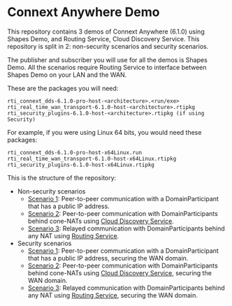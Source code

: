 # Connext Anywhere Demo

This repository contains 3 demos of Connext Anywhere (6.1.0) using Shapes Demo, and Routing Service, Cloud Discovery Service. This repository is split in 2: non-security scenarios and security scenarios.

The publisher and subscriber you will use for all the demos is Shapes Demo. All the scenarios require Routing Service to interface between Shapes Demo on your LAN and the WAN.

These are the packages you will need:
```
rti_connext_dds-6.1.0-pro-host-<architecture>.<run/exe>
rti_real_time_wan_transport-6.1.0-host-<architecture>.rtipkg
rti_security_plugins-6.1.0-host-<architecture>.rtipkg (if using Security)
```

For example, if you were using Linux 64 bits, you would need these packages:
```
rti_connext_dds-6.1.0-pro-host-x64Linux.run
rti_real_time_wan_transport-6.1.0-host-x64Linux.rtipkg
rti_security_plugins-6.1.0-host-x64Linux.rtipkg
```

This is the structure of the repository:
* Non-security scenarios
    * [Scenario 1](non_security_scenarios/scenario_1): Peer-to-peer communication with a DomainParticipant that has a public IP address.
    * [Scenario 2](non_security_scenarios/scenario_2): Peer-to-peer communication with DomainParticipants behind cone-NATs using [Cloud Discovery Service](https://community.rti.com/static/documentation/connext-dds/6.1.0/doc/manuals/addon_products/cloud_discovery_service/index.html).
    * [Scenario 3](non_security_scenarios/scenario_3): Relayed communication with DomainParticipants behind any NAT using [Routing Service](https://community.rti.com/static/documentation/connext-dds/6.1.0/doc/manuals/connext_dds_professional/services/routing_service/index.html).
* Security scenarios
    * [Scenario 1](security_scenarios/scenario_1): Peer-to-peer communication with a DomainParticipant that has a public IP address, securing the WAN domain.
    * [Scenario 2](security_scenarios/scenario_2): Peer-to-peer communication with DomainParticipants behind cone-NATs using [Cloud Discovery Service](https://community.rti.com/static/documentation/connext-dds/6.1.0/doc/manuals/addon_products/cloud_discovery_service/index.html), securing the WAN domain.
    * [Scenario 3](security_scenarios/scenario_3): Relayed communication with DomainParticipants behind any NAT using [Routing Service](https://community.rti.com/static/documentation/connext-dds/6.1.0/doc/manuals/connext_dds_professional/services/routing_service/index.html), securing the WAN domain.